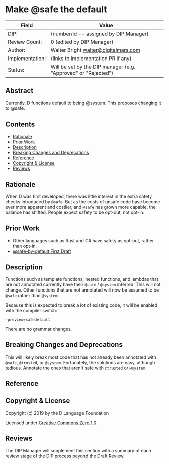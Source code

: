 # Make @safe the default

| Field           | Value                                                           |
|-----------------|-----------------------------------------------------------------|
| DIP:            | (number/id -- assigned by DIP Manager)                          |
| Review Count:   | 0 (edited by DIP Manager)                                       |
| Author:         | Walter Bright walter@digitalmars.com                            |
| Implementation: | (links to implementation PR if any)                             |
| Status:         | Will be set by the DIP manager (e.g. "Approved" or "Rejected")  |

## Abstract

Currently, D functions default to being @system. This proposes changing it to @safe.


## Contents
* [Rationale](#rationale)
* [Prior Work](#prior-work)
* [Description](#description)
* [Breaking Changes and Deprecations](#breaking-changes-and-deprecations)
* [Reference](#reference)
* [Copyright & License](#copyright--license)
* [Reviews](#reviews)

## Rationale

When D was first developed, there was little interest in the extra safety checks
introduced by `@safe`. But as the costs of unsafe code have become ever more apparent
and costlier, and `@safe` has grown more capable, the balance has shifted. People expect
safety to be opt-out, not opt-in.


## Prior Work

* Other languages such as Rust and C# have safety as opt-out, rather than opt-in.
* [@safe-by-default First Draft](https://github.com/dlang/DIPs/pull/153)

## Description

Functions such as template functions, nested functions, and lambdas that are not annotated
currently have their `@safe` / `@system` inferred. This will not change. Other functions that
are not annotated will now be assumed to be `@safe` rather than `@system`.

Because this is expected to break a lot of existing code, it will be enabled with the
compiler switch:

```
-preview=safedefault
```

There are no grammar changes.

## Breaking Changes and Deprecations

This will likely break most code that has not already been annotated with `@safe`,
`@trusted`, or `@system`. Fortunately, the solutions are easy, although tedious. Annotate
the ones that aren't safe with `@trusted` or `@system`.


## Reference

## Copyright & License
Copyright (c) 2019 by the D Language Foundation

Licensed under [Creative Commons Zero 1.0](https://creativecommons.org/publicdomain/zero/1.0/legalcode.txt)

## Reviews
The DIP Manager will supplement this section with a summary of each review stage
of the DIP process beyond the Draft Review.
